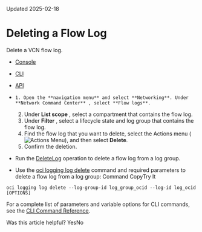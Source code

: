 Updated 2025-02-18
# Deleting a Flow Log
Delete a VCN flow log.
  * [Console](https://docs.oracle.com/en-us/iaas/Content/Network/Tasks/vcn-flow-logs-delete.htm)
  * [CLI](https://docs.oracle.com/en-us/iaas/Content/Network/Tasks/vcn-flow-logs-delete.htm)
  * [API](https://docs.oracle.com/en-us/iaas/Content/Network/Tasks/vcn-flow-logs-delete.htm)


  *     1. Open the **navigation menu** and select **Networking**. Under **Network Command Center** , select **Flow logs**.
    2. Under **List scope** , select a compartment that contains the flow log.
    3. Under **Filter** , select a lifecycle state and log group that contains the flow log. 
    4. Find the flow log that you want to delete, select the Actions menu (![Actions Menu](https://docs.oracle.com/en-us/iaas/Content/libraries/global-images/actions-menu.png)), and then select **Delete**.
    5. Confirm the deletion.
  * Run the [DeleteLog](https://docs.oracle.com/iaas/api/#/en/logging-management/latest/Log/DeleteLog) operation to delete a flow log from a log group.
  * Use the [oci logging log delete](https://docs.oracle.com/iaas/tools/oci-cli/latest/oci_cli_docs/cmdref/logging/log/delete.htm) command and required parameters to delete a flow log from a log group:
Command
CopyTry It
```
oci logging log delete --log-group-id log_group_ocid --log-id log_ocid [OPTIONS]
```

For a complete list of parameters and variable options for CLI commands, see the [CLI Command Reference](https://docs.oracle.com/iaas/tools/oci-cli/latest).


Was this article helpful?
YesNo

